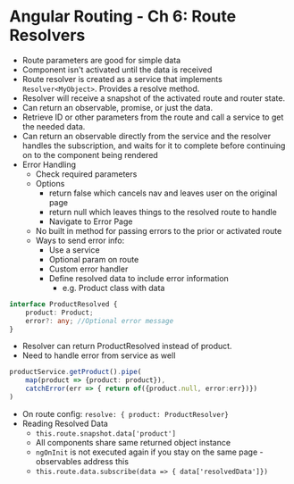 # Angular Routing - Ch 6: Route Resolvers

  * Route parameters are good for simple data
  * Component isn't activated until the data is received
  * Route resolver is created as a service that implements `Resolver<MyObject>`. Provides a resolve method.
  * Resolver will receive a snapshot of the activated route and router state.
  * Can return an observable, promise, or just the data.
  * Retrieve ID or other parameters from the route and call a service to get the needed data.
  * Can return an observable directly from the service and the resolver handles the subscription, and waits for it to complete before continuing on to the component being rendered
  * Error Handling
    * Check required parameters
    * Options
      * return false which cancels nav and leaves user on the original page
      * return null which leaves things to the resolved route to handle
      * Navigate to Error Page
    * No built in method for passing errors to the prior or activated route
    * Ways to send error info:
      * Use a service
      * Optional param on route
      * Custom error handler
      * Define resolved data to include error information
        * e.g. Product class with data
```typescript
interface ProductResolved {
    product: Product;
    error?: any; //Optional error message
}
```
   * Resolver can return ProductResolved instead of product.
   * Need to handle error from service as well
```typescript
productService.getProduct().pipe(
    map(product => {product: product}),
    catchError(err => { return of({product.null, error:err})})
)
```
  * On route config: `resolve: { product: ProductResolver}`
  * Reading Resolved Data
    * `this.route.snapshot.data['product']`
    * All components share same returned object instance
    * `ngOnInit` is not executed again if you stay on the same page - observables address this
    * `this.route.data.subscribe(data => { data['resolvedData']})`